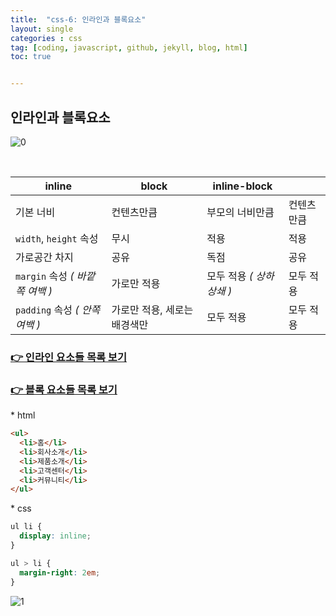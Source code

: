 ```yaml
---
title:  "css-6: 인라인과 블록요소"
layout: single
categories : css
tag: [coding, javascript, github, jekyll, blog, html]
toc: true


---
```


## 인라인과 블록요소


![0](https://user-images.githubusercontent.com/112338209/194880585-a4c3faf9-2154-45d1-901a-6dde3cefcd26.jpg)

<br>

| inline                          | block                        | inline-block              |            |
| ------------------------------- | ---------------------------- | ------------------------- | ---------- |
| 기본 너비                       | 컨텐츠만큼                   | 부모의 너비만큼           | 컨텐츠만큼 |
| `width`, `height` 속성          | 무시                         | 적용                      | 적용       |
| 가로공간 차지                   | 공유                         | 독점                      | 공유       |
| `margin` 속성 *( 바깥쪽 여백 )* | 가로만 적용                  | 모두 적용 *( 상하 상쇄 )* | 모두 적용  |
| `padding` 속성 *( 안쪽 여백 )*  | 가로만 적용, 세로는 배경색만 | 모두 적용                 | 모두 적용  |



### [👉 인라인 요소들 목록 보기](https://developer.mozilla.org/ko/docs/Web/HTML/Inline_elements#요소_목록)

### [👉 블록 요소들 목록 보기](https://developer.mozilla.org/en-US/docs/Web/HTML/Block-level_elements#elements)



\* html

```html
<ul>
  <li>홈</li>
  <li>회사소개</li>
  <li>제품소개</li>
  <li>고객센터</li>
  <li>커뮤니티</li>
</ul>
```

\* css

```css
ul li {
  display: inline;
}

ul > li {
  margin-right: 2em;
}
```

![1](https://user-images.githubusercontent.com/112338209/194880621-9cb6839f-c4d9-41a8-a1f4-15786f07de6d.jpg)

 

